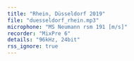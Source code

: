 ```yaml
---
title: "Rhein, Düsseldorf 2019"
file: "duesseldorf_rhein.mp3"
microphone: "MS Neumann rsm 191 [m/s]"
recorder: "MixPre 6"
details: "96kHz, 24bit"
rss_ignore: true
---
```

